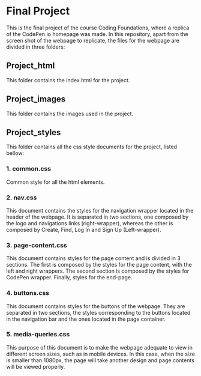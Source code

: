 

# Final Project
This is the final project of the course Coding Foundations, where a replica of the CodePen.io homepage was made. In this repository, apart from the screen shot of the webpage to replicate, the files for the webpage are divided in three folders:

## Project_html
This folder contains the index.html for the project.

## Project_images
This folder contains the images used in the project.

## Project_styles
This folder contains all the css style documents for the project, listed bellow:

### 1. common.css
Common style for all the html elements.
### 2. nav.css
This document contains the styles for the navigation wrapper located in the header of the webpage. It is separated in two sections, one composed by the logo and navigations links (right-wrapper), whereas the other is composed by Create, Find, Log In and Sign Up (Left-wrapper).
### 3. page-content.css
This document contains styles for the page content and is divided in 3 sections. The first is composed by the styles for the page content, with the left and right wrappers. The second section is composed by the styles for CodePen wrapper. Finally, styles for the end-page.
### 4. buttons.css
This document contains styles for the buttons of the webpage. They are separated in two sections, the styles corresponding to the buttons located in the navigation bar and the ones located in the page container. 
### 5. media-queries.css
This purpose of this document is to make the webpage adequate to view in different screen sizes, such as in mobile devices. In this case, when the size is smaller than 1080px, the page will take another design and page contents will be viewed properly.

